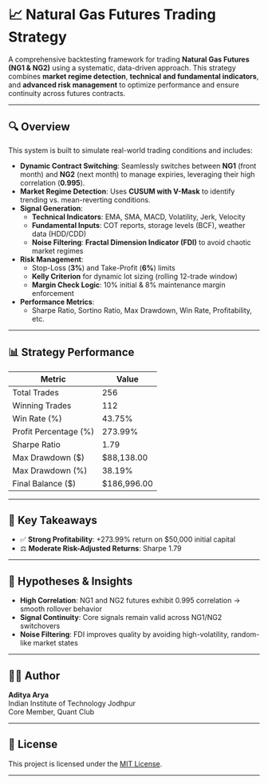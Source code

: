 # 📈 Natural Gas Futures Trading Strategy

A comprehensive backtesting framework for trading **Natural Gas Futures (NG1 & NG2)** using a systematic, data-driven approach. This strategy combines **market regime detection**, **technical and fundamental indicators**, and **advanced risk management** to optimize performance and ensure continuity across futures contracts.

---

## 🔍 Overview

This system is built to simulate real-world trading conditions and includes:

- **Dynamic Contract Switching**: Seamlessly switches between **NG1** (front month) and **NG2** (next month) to manage expiries, leveraging their high correlation (**0.995**).
- **Market Regime Detection**: Uses **CUSUM with V-Mask** to identify trending vs. mean-reverting conditions.
- **Signal Generation**:
  - **Technical Indicators**: EMA, SMA, MACD, Volatility, Jerk, Velocity
  - **Fundamental Inputs**: COT reports, storage levels (BCF), weather data (HDD/CDD)
  - **Noise Filtering**: **Fractal Dimension Indicator (FDI)** to avoid chaotic market regimes
- **Risk Management**:
  - Stop-Loss (**3%**) and Take-Profit (**6%**) limits
  - **Kelly Criterion** for dynamic lot sizing (rolling 12-trade window)
  - **Margin Check Logic**: 10% initial & 8% maintenance margin enforcement
- **Performance Metrics**:
  - Sharpe Ratio, Sortino Ratio, Max Drawdown, Win Rate, Profitability, etc.

---

## 📊 Strategy Performance

| **Metric**               | **Value**         |
|--------------------------|-------------------|
| Total Trades             | 256               |
| Winning Trades           | 112               |
| Win Rate (%)             | 43.75%            |
| Profit Percentage (%)    | 273.99%           |
| Sharpe Ratio             | 1.79              |
| Max Drawdown ($)         | $88,138.00        |
| Max Drawdown (%)         | 38.19%            |
| Final Balance ($)        | $186,996.00       |

---

## 🔑 Key Takeaways

- ✅ **Strong Profitability**: +273.99% return on $50,000 initial capital  
- ⚖️ **Moderate Risk-Adjusted Returns**: Sharpe 1.79 
---

## 🧠 Hypotheses & Insights

- **High Correlation**: NG1 and NG2 futures exhibit 0.995 correlation → smooth rollover behavior
- **Signal Continuity**: Core signals remain valid across NG1/NG2 switchovers
- **Noise Filtering**: FDI improves quality by avoiding high-volatility, random-like market states

---

## 👨‍💻 Author

**Aditya Arya**  
Indian Institute of Technology Jodhpur  
Core Member, Quant Club

---

## 📝 License

This project is licensed under the [MIT License](LICENSE).

---


